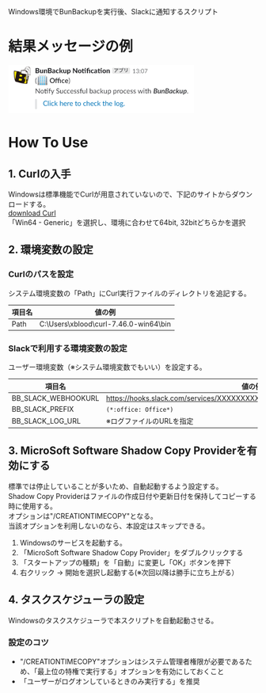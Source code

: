 Windows環境でBunBackupを実行後、Slackに通知するスクリプト

# 結果メッセージの例
![結果メッセージの例](/images/example-slack-result.PNG "結果メッセージの例")

# How To Use
## 1. Curlの入手
Windowsは標準機能でCurlが用意されていないので、下記のサイトからダウンロードする。  
[download Curl](https://curl.haxx.se/download.html)  
「Win64 - Generic」を選択し、環境に合わせて64bit, 32bitどちらかを選択

## 2. 環境変数の設定
### Curlのパスを設定
システム環境変数の「Path」にCurl実行ファイルのディレクトリを追記する。

| 項目名 | 値の例 |
----|---- 
| Path | C:\Users\xblood\curl-7.46.0-win64\bin |

### Slackで利用する環境変数の設定
ユーザー環境変数（※システム環境変数でもいい）を設定する。

| 項目名 | 値の例 |
----|---- 
| BB_SLACK_WEBHOOKURL | https://hooks.slack.com/services/XXXXXXXXX/XXXXXXXXX/xxxxxxxxxxxxxxxxxxxxxxxx |
| BB_SLACK_PREFIX | ```(*:office: Office*)``` |
| BB_SLACK_LOG_URL | ※ログファイルのURLを指定 |

## 3. MicroSoft Software Shadow Copy Providerを有効にする
標準では停止していることが多いため、自動起動するよう設定する。  
Shadow Copy Providerはファイルの作成日付や更新日付を保持してコピーする時に使用する。  
オプションは"/CREATIONTIMECOPY"となる。  
当該オプションを利用しないのなら、本設定はスキップできる。  

1. Windowsのサービスを起動する。
1. 「MicroSoft Software Shadow Copy Provider」をダブルクリックする
1. 「スタートアップの種類」を「自動」に変更し「OK」ボタンを押下
1. 右クリック -> 開始を選択し起動する(※次回以降は勝手に立ち上がる）

## 4. タスクスケジューラの設定
Windowsのタスクスケジューラで本スクリプトを自動起動させる。
### 設定のコツ
- "/CREATIONTIMECOPY"オプションはシステム管理者権限が必要であるため、「最上位の特権で実行する」オプションを有効にしておくこと
- 「ユーザーがログオンしているときのみ実行する」を推奨
